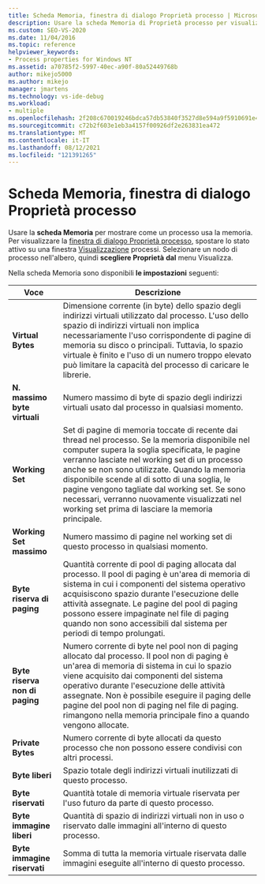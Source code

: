 ```yaml
---
title: Scheda Memoria, finestra di dialogo Proprietà processo | Microsoft Docs
description: Usare la scheda Memoria di Proprietà processo per visualizzare il modo in cui un processo usa la memoria. Sono disponibili informazioni sullo spazio usato, lo spazio condiviso e lo spazio virtuale usato.
ms.custom: SEO-VS-2020
ms.date: 11/04/2016
ms.topic: reference
helpviewer_keywords:
- Process properties for Windows NT
ms.assetid: a70785f2-5997-40ec-a90f-80a52449768b
author: mikejo5000
ms.author: mikejo
manager: jmartens
ms.technology: vs-ide-debug
ms.workload:
- multiple
ms.openlocfilehash: 2f208c670019246bdca57db53840f3527d8e594a9f5910691e4e1dd6729ae5bc
ms.sourcegitcommit: c72b2f603e1eb3a4157f00926df2e263831ea472
ms.translationtype: MT
ms.contentlocale: it-IT
ms.lasthandoff: 08/12/2021
ms.locfileid: "121391265"
---
```

# <a name="memory-tab-process-properties-dialog-box"></a>Scheda Memoria, finestra di dialogo Proprietà processo
Usare la **scheda Memoria** per mostrare come un processo usa la memoria. Per visualizzare la [finestra di dialogo Proprietà processo](../debugger/process-properties-dialog-box.md), spostare lo stato attivo su una finestra [Visualizzazione](../debugger/processes-view.md) processi. Selezionare un nodo di processo nell'albero, quindi **scegliere Proprietà** **dal** menu Visualizza.

 Nella scheda Memoria sono disponibili **le impostazioni** seguenti:

|Voce|Descrizione|
|-----------|-----------------|
|**Virtual Bytes**|Dimensione corrente (in byte) dello spazio degli indirizzi virtuali utilizzato dal processo. L'uso dello spazio di indirizzi virtuali non implica necessariamente l'uso corrispondente di pagine di memoria su disco o principali. Tuttavia, lo spazio virtuale è finito e l'uso di un numero troppo elevato può limitare la capacità del processo di caricare le librerie.|
|**N. massimo byte virtuali**|Numero massimo di byte di spazio degli indirizzi virtuali usato dal processo in qualsiasi momento.|
|**Working Set**|Set di pagine di memoria toccate di recente dai thread nel processo. Se la memoria disponibile nel computer supera la soglia specificata, le pagine verranno lasciate nel working set di un processo anche se non sono utilizzate. Quando la memoria disponibile scende al di sotto di una soglia, le pagine vengono tagliate dal working set. Se sono necessari, verranno nuovamente visualizzati nel working set prima di lasciare la memoria principale.|
|**Working Set massimo**|Numero massimo di pagine nel working set di questo processo in qualsiasi momento.|
|**Byte riserva di paging**|Quantità corrente di pool di paging allocata dal processo. Il pool di paging è un'area di memoria di sistema in cui i componenti del sistema operativo acquisiscono spazio durante l'esecuzione delle attività assegnate. Le pagine del pool di paging possono essere impaginate nel file di paging quando non sono accessibili dal sistema per periodi di tempo prolungati.|
|**Byte riserva non di paging**|Numero corrente di byte nel pool non di paging allocato dal processo. Il pool non di paging è un'area di memoria di sistema in cui lo spazio viene acquisito dai componenti del sistema operativo durante l'esecuzione delle attività assegnate. Non è possibile eseguire il paging delle pagine del pool non di paging nel file di paging. rimangono nella memoria principale fino a quando vengono allocate.|
|**Private Bytes**|Numero corrente di byte allocati da questo processo che non possono essere condivisi con altri processi.|
|**Byte liberi**|Spazio totale degli indirizzi virtuali inutilizzati di questo processo.|
|**Byte riservati**|Quantità totale di memoria virtuale riservata per l'uso futuro da parte di questo processo.|
|**Byte immagine liberi**|Quantità di spazio di indirizzi virtuali non in uso o riservato dalle immagini all'interno di questo processo.|
|**Byte immagine riservati**|Somma di tutta la memoria virtuale riservata dalle immagini eseguite all'interno di questo processo.|